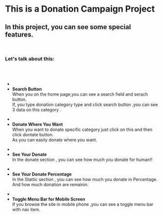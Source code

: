    <h1>This is a Donation Campaign Project</h1>
    <h2>In this project, you can see some special features.</h2><br>
    <h3>Let's talk about this:</h3> <br> <br>
    <ul>
        <p>
            <li><b><li>Search Button</li></b></li>
            When you on the home page,you can see a search field and serach button. <br>
            If, you type donation category type and click search button ,you can see 3 data on this category .
        </p>
        <p>
            <li><b><li>Donate Where You Want</li></b></li>
            When you want to donate specific category just click on this and then click dontate button. <br>
            As you can easily donate where you want.
        </p>    
        <p>
            <li><b><li>See Your Donate </li></b></li>
            In the donate section , you can see how much you donate for human!!
        </p>
        <p>
            <li><b><li>See Your Donate Percentage </li></b></li>
            In the Stattic section , you can see how much you donate in Percentage. <br>
            And how much donation are remainin.
        </p>
            <li><b><li> Toggle Menu Bar for Mobile Screen </li></b></li>
            If you browse the site in mobile phone ,you can see a toggle menu bar with nav item.
        </p>
    </ul>

    